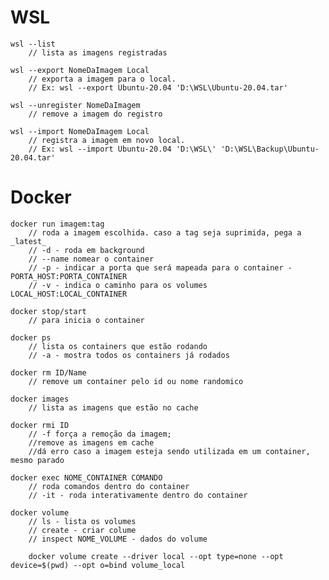 # WSL

    wsl --list 
        // lista as imagens registradas
    
    wsl --export NomeDaImagem Local 
        // exporta a imagem para o local. 
        // Ex: wsl --export Ubuntu-20.04 'D:\WSL\Ubuntu-20.04.tar'
    
    wsl --unregister NomeDaImagem 
        // remove a imagem do registro
    
    wsl --import NomeDaImagem Local 
        // registra a imagem em novo local. 
        // Ex: wsl --import Ubuntu-20.04 'D:\WSL\' 'D:\WSL\Backup\Ubuntu-20.04.tar'

# Docker

    docker run imagem:tag
        // roda a imagem escolhida. caso a tag seja suprimida, pega a _latest_
        // -d - roda em background
        // --name nomear o container
        // -p - indicar a porta que será mapeada para o container - PORTA_HOST:PORTA_CONTAINER
        // -v - indica o caminho para os volumes LOCAL_HOST:LOCAL_CONTAINER

    docker stop/start
        // para inicia o container
    
    docker ps
        // lista os containers que estão rodando
        // -a - mostra todos os containers já rodados

    docker rm ID/Name
        // remove um container pelo id ou nome randomico

    docker images
        // lista as imagens que estão no cache

    docker rmi ID
        // -f força a remoção da imagem;
        //remove as imagens em cache
        //dá erro caso a imagem esteja sendo utilizada em um container, mesmo parado

    docker exec NOME_CONTAINER COMANDO
        // roda comandos dentro do container
        // -it - roda interativamente dentro do container

    docker volume
        // ls - lista os volumes
        // create - criar colume
        // inspect NOME_VOLUME - dados do volume

        docker volume create --driver local --opt type=none --opt device=$(pwd) --opt o=bind volume_local